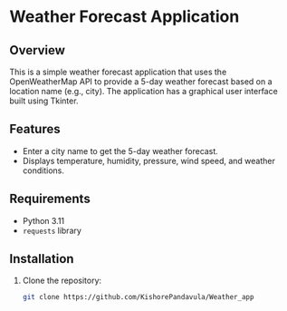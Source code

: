 # Weather Forecast Application

## Overview
This is a simple weather forecast application that uses the OpenWeatherMap API to provide a 5-day weather forecast based on a location name (e.g., city). The application has a graphical user interface built using Tkinter.

## Features
- Enter a city name to get the 5-day weather forecast.
- Displays temperature, humidity, pressure, wind speed, and weather conditions.

## Requirements
- Python 3.11
- `requests` library

## Installation
1. Clone the repository:
   ```bash
   git clone https://github.com/KishorePandavula/Weather_app

